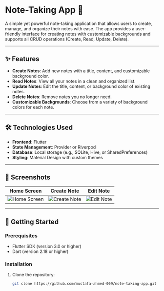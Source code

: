 # Note-Taking App 📝

A simple yet powerful note-taking application that allows users to create, manage, and organize their notes with ease. The app provides a user-friendly interface for creating notes with customizable backgrounds and supports all CRUD operations (Create, Read, Update, Delete).

---

## ✨ Features

- **Create Notes**: Add new notes with a title, content, and customizable background color.
- **Read Notes**: View all your notes in a clean and organized list.
- **Update Notes**: Edit the title, content, or background color of existing notes.
- **Delete Notes**: Remove notes you no longer need.
- **Customizable Backgrounds**: Choose from a variety of background colors for each note.

---

## 🛠️ Technologies Used

- **Frontend**: Flutter
- **State Management**: Provider or Riverpod
- **Database**: Local storage (e.g., SQLite, Hive, or SharedPreferences)
- **Styling**: Material Design with custom themes

---

## 📸 Screenshots

| Home Screen | Create Note | Edit Note |
|-------------|-------------|-----------|
| ![Home Screen](https://via.placeholder.com/300) | ![Create Note](https://via.placeholder.com/300) | ![Edit Note](https://via.placeholder.com/300) |

---

## 🚀 Getting Started

### Prerequisites
- Flutter SDK (version 3.0 or higher)
- Dart (version 2.18 or higher)

### Installation
1. Clone the repository:
   ```bash
   git clone https://github.com/mustafa-ahmed-009/note-taking-app.git
